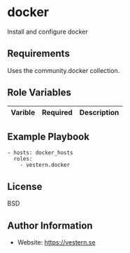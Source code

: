 docker
=========

Install and configure docker

Requirements
------------

Uses the community.docker collection.

Role Variables
--------------

| Varible | Required | Description |
| ------- | -------- | ----------- |

Example Playbook
----------------

    - hosts: docker_hosts
      roles:
        - vestern.docker

License
-------

BSD

Author Information
------------------

- Website: https://vestern.se

